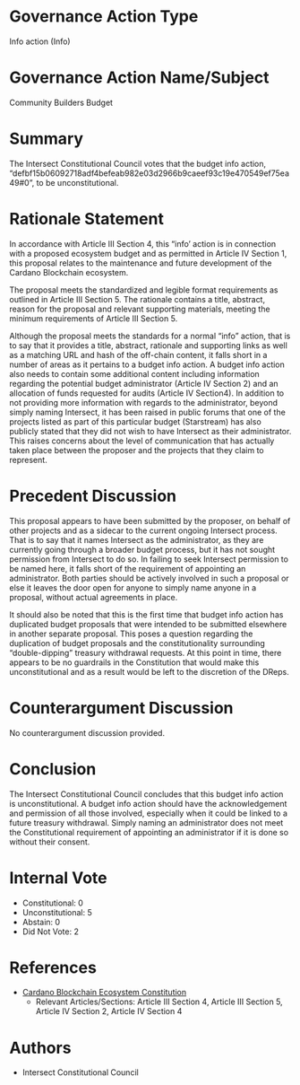 # Governance Action Type

Info action (Info)

# Governance Action Name/Subject

Community Builders Budget

# Summary

The Intersect Constitutional Council votes that the budget info action, “defbf15b06092718adf4befeab982e03d2966b9caeef93c19e470549ef75ea49#0”, to be unconstitutional.

# Rationale Statement

In accordance with Article III Section 4, this “info’ action is in connection with a proposed ecosystem budget and as permitted in Article IV Section 1, this proposal relates to the maintenance and future development of the Cardano Blockchain ecosystem. 



The proposal meets the standardized and legible format requirements as outlined in Article III Section 5. The rationale contains a title, abstract, reason for the proposal and relevant supporting materials, meeting the minimum requirements of Article III Section 5.



Although the proposal meets the standards for a normal “info” action, that is to say that it provides a title, abstract, rationale and supporting links as well as a matching URL and hash of the off-chain content, it falls short in a number of areas as it pertains to a budget info action. A budget info action also needs to contain some additional content including information regarding the potential budget administrator (Article IV Section 2) and an allocation of funds requested for audits (Article IV Section4). In addition to not providing more information with regards to the administrator, beyond simply naming Intersect, it has been raised in public forums that one of the projects listed as part of this particular budget (Starstream) has also publicly stated that they did not wish to have Intersect as their administrator. This raises concerns about the level of communication that has actually taken place between the proposer and the projects that they claim to represent.

# Precedent Discussion

This proposal appears to have been submitted by the proposer, on behalf of other projects and as a sidecar to the current ongoing Intersect process. That is to say that it names Intersect as the administrator, as they are currently going through a broader budget process, but it has not sought permission from Intersect to do so. In failing to seek Intersect permission to be named here, it falls short of the requirement of appointing an administrator. Both parties should be actively involved in such a proposal or else it leaves the door open for anyone to simply name anyone in a proposal, without actual agreements in place.



It should also be noted that this is the first time that  budget info action has duplicated budget proposals that were intended to be submitted elsewhere in another separate proposal. This poses a question regarding the duplication of budget proposals and the constitutionality surrounding “double-dipping” treasury withdrawal requests. At this point in time, there appears to be no guardrails in the Constitution that would make this unconstitutional and as a result would be left to the discretion of the DReps.

# Counterargument Discussion

No counterargument discussion provided.

# Conclusion

The Intersect Constitutional Council concludes that this budget info action is unconstitutional. A budget info action should have the acknowledgement and permission of all those involved, especially when it could be linked to a future treasury withdrawal. Simply naming an administrator does not meet the Constitutional requirement of appointing an administrator if it is done so without their consent.

# Internal Vote

- Constitutional: 0
- Unconstitutional: 5
- Abstain: 0
- Did Not Vote: 2

# References

- [Cardano Blockchain Ecosystem Constitution](ipfs://bafkreiazhhawe7sjwuthcfgl3mmv2swec7sukvclu3oli7qdyz4uhhuvmy)
  - Relevant Articles/Sections: Article III Section 4, Article III Section 5, Article IV Section 2, Article IV Section 4

# Authors

- Intersect Constitutional Council
